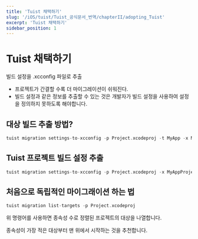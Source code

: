 ```yaml
---
title: 'Tuist 채택하기'
slug: '/iOS/tuist/Tuist_공식문서_번역/chapterII/adopting_Tuist'
excerpt: 'Tuist 채택하기'
sidebar_position: 1
---
```


# Tuist 채택하기

빌드 설정을 .xcconfig 파일로 추출

- 프로젝트가 간결할 수록 더 마이그레이션이 쉬워진다.
- 빌드 설정과 같은 정보를 추출할 수 있는 것은 개발자가 빌드 설정을 사용하여 설정을 정의하지 못하도록 해야합니다.

## 대상 빌드 추출 방법?

```swift
tuist migration settings-to-xcconfig -p Project.xcodeproj -t MyApp -x MyApp.xcconfig
```

## Tuist 프로젝트 빌드 설정 추출

```swift
tuist migration settings-to-xcconfig -p Project.xcodeproj -x MyAppProject.xcconfig
```

## 처음으로 독립적인 마이그래이션 하는 법

```swift
tuist migration list-targets -p Project.xcodeproj
```

위 명령어를 사용하면 종속성 수로 정렬된 프로젝트의 대상을 나열합니다.

종속성이 가장 적은 대상부터 맨 위에서 시작하는 것을 추천합니다.
